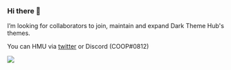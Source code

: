 ### Hi there 👋

I’m looking for collaborators to join, maintain and expand Dark Theme Hub's themes.

You can HMU via [twitter](https://twitter.com/ItsSnazzie) or Discord (COOP#0812)

<img src="https://i.gyazo.com/bc198f5b12f5e995c288a1aa3521e040.png"/>
